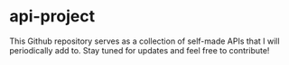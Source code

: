 # api-project
This Github repository serves as a collection of self-made APIs that I will periodically add to. Stay tuned for updates and feel free to contribute!
